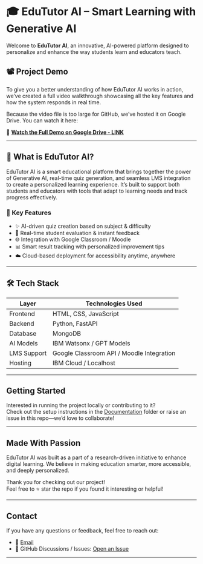 # 🎓 EduTutor AI – Smart Learning with Generative AI

Welcome to **EduTutor AI**, an innovative, AI-powered platform designed to personalize and enhance the way students learn and educators teach.

## 📽️ Project Demo

To give you a better understanding of how EduTutor AI works in action, we’ve created a full video walkthrough showcasing all the key features and how the system responds in real time.

Because the video file is too large for GitHub, we’ve hosted it on Google Drive. You can watch it here:

🔗 **[Watch the Full Demo on Google Drive - LINK ](https://drive.google.com/file/d/1Sw3hFphvkME6BnDfkYjDanfyhsrIz7Nc/view?usp=sharing)**

---

## 🌟 What is EduTutor AI?

EduTutor AI is a smart educational platform that brings together the power of Generative AI, real-time quiz generation, and seamless LMS integration to create a personalized learning experience. It’s built to support both students and educators with tools that adapt to learning needs and track progress effectively.

### 🧠 Key Features

- ✨ AI-driven quiz creation based on subject & difficulty
- 🧮 Real-time student evaluation & instant feedback
- 🌐 Integration with Google Classroom / Moodle
- 📊 Smart result tracking with personalized improvement tips
- ☁️ Cloud-based deployment for accessibility anytime, anywhere

---

## 🛠 Tech Stack

| Layer       | Technologies Used                             |
|-------------|-----------------------------------------------|
| Frontend    | HTML, CSS, JavaScript                         |
| Backend     | Python, FastAPI                               |
| Database    | MongoDB                                       |
| AI Models   | IBM Watsonx / GPT Models                      |
| LMS Support | Google Classroom API / Moodle Integration     |
| Hosting     | IBM Cloud / Localhost                         |

---

## Getting Started

Interested in running the project locally or contributing to it?  
Check out the setup instructions in the [Documentation](./docs) folder or raise an issue in this repo—we’d love to collaborate!

---

##  Made With Passion

EduTutor AI was built as a part of a research-driven initiative to enhance digital learning. We believe in making education smarter, more accessible, and deeply personalized.

Thank you for checking out our project!  
Feel free to ⭐ star the repo if you found it interesting or helpful!

---

## Contact

If you have any questions or feedback, feel free to reach out:

- 📧 [Email](mailto:asodivishnuvardhanreddy999@gmail.com)
- 💬 GitHub Discussions / Issues: [Open an Issue](https://github.com/Vishnu081612/EduTutor-AI-Personalized-Learning-with-Generative-AI-and-LMS-Integration/issues)

---


